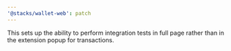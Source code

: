 ```yaml
---
'@stacks/wallet-web': patch
---
```


This sets up the ability to perform integration tests in full page rather than in the extension popup for transactions.

